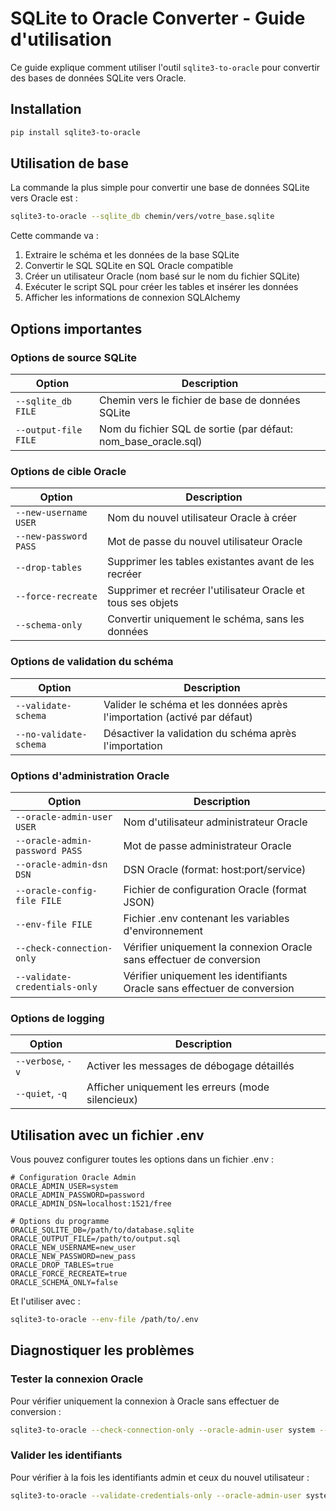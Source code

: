 # SQLite to Oracle Converter - Guide d'utilisation

Ce guide explique comment utiliser l'outil `sqlite3-to-oracle` pour convertir des bases de données SQLite vers Oracle.

## Installation

```bash
pip install sqlite3-to-oracle
```

## Utilisation de base

La commande la plus simple pour convertir une base de données SQLite vers Oracle est :

```bash
sqlite3-to-oracle --sqlite_db chemin/vers/votre_base.sqlite
```

Cette commande va :
1. Extraire le schéma et les données de la base SQLite
2. Convertir le SQL SQLite en SQL Oracle compatible
3. Créer un utilisateur Oracle (nom basé sur le nom du fichier SQLite)
4. Exécuter le script SQL pour créer les tables et insérer les données
5. Afficher les informations de connexion SQLAlchemy

## Options importantes

### Options de source SQLite

| Option | Description |
|--------|-------------|
| `--sqlite_db FILE` | Chemin vers le fichier de base de données SQLite |
| `--output-file FILE` | Nom du fichier SQL de sortie (par défaut: nom_base_oracle.sql) |

### Options de cible Oracle

| Option | Description |
|--------|-------------|
| `--new-username USER` | Nom du nouvel utilisateur Oracle à créer |
| `--new-password PASS` | Mot de passe du nouvel utilisateur Oracle |
| `--drop-tables` | Supprimer les tables existantes avant de les recréer |
| `--force-recreate` | Supprimer et recréer l'utilisateur Oracle et tous ses objets |
| `--schema-only` | Convertir uniquement le schéma, sans les données |

### Options de validation du schéma

| Option | Description |
|--------|-------------|
| `--validate-schema` | Valider le schéma et les données après l'importation (activé par défaut) |
| `--no-validate-schema` | Désactiver la validation du schéma après l'importation |

### Options d'administration Oracle

| Option | Description |
|--------|-------------|
| `--oracle-admin-user USER` | Nom d'utilisateur administrateur Oracle |
| `--oracle-admin-password PASS` | Mot de passe administrateur Oracle |
| `--oracle-admin-dsn DSN` | DSN Oracle (format: host:port/service) |
| `--oracle-config-file FILE` | Fichier de configuration Oracle (format JSON) |
| `--env-file FILE` | Fichier .env contenant les variables d'environnement |
| `--check-connection-only` | Vérifier uniquement la connexion Oracle sans effectuer de conversion |
| `--validate-credentials-only` | Vérifier uniquement les identifiants Oracle sans effectuer de conversion |

### Options de logging

| Option | Description |
|--------|-------------|
| `--verbose`, `-v` | Activer les messages de débogage détaillés |
| `--quiet`, `-q` | Afficher uniquement les erreurs (mode silencieux) |

## Utilisation avec un fichier .env

Vous pouvez configurer toutes les options dans un fichier .env :

```env
# Configuration Oracle Admin
ORACLE_ADMIN_USER=system
ORACLE_ADMIN_PASSWORD=password
ORACLE_ADMIN_DSN=localhost:1521/free

# Options du programme
ORACLE_SQLITE_DB=/path/to/database.sqlite
ORACLE_OUTPUT_FILE=/path/to/output.sql
ORACLE_NEW_USERNAME=new_user
ORACLE_NEW_PASSWORD=new_pass
ORACLE_DROP_TABLES=true
ORACLE_FORCE_RECREATE=true
ORACLE_SCHEMA_ONLY=false
```

Et l'utiliser avec :

```bash
sqlite3-to-oracle --env-file /path/to/.env
```

## Diagnostiquer les problèmes

### Tester la connexion Oracle

Pour vérifier uniquement la connexion à Oracle sans effectuer de conversion :

```bash
sqlite3-to-oracle --check-connection-only --oracle-admin-user system --oracle-admin-password manager --oracle-admin-dsn localhost:1521/XEPDB1
```

### Valider les identifiants

Pour vérifier à la fois les identifiants admin et ceux du nouvel utilisateur :

```bash
sqlite3-to-oracle --validate-credentials-only --oracle-admin-user system --oracle-admin-password manager --oracle-admin-dsn localhost:1521/XEPDB1 --new-username test_user --new-password test_pass
```
